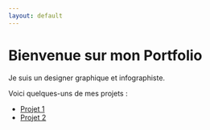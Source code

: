 ```yaml
---
layout: default
---
```


# Bienvenue sur mon Portfolio

Je suis un designer graphique et infographiste.

Voici quelques-uns de mes projets :
- [Projet 1](#)
- [Projet 2](#)
